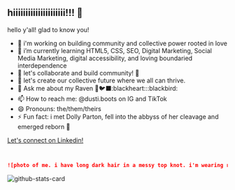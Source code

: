 ## hiiiiiiiiiiiiiiiiiiiii!!! 👋

<!--dustiboots
**dustiboots/dustiboots** is a ✨ _special_ ✨ repository because its `README.md` (this file) appears on your GitHub profile.-->

hello y'all! glad to know you!

- 🔭 i'm working on building community and collective power rooted in love
- 🌱 i’m currently learning HTML5, CSS, SEO, Digital Marketing, Social Media Marketing, digital accessibility, and loving boundaried interdependence
- 👯 let's collaborate and build community! :raised_hands:
- 🤔 let's create our collective future where we all can thrive.
- 💬 Ask me about my Raven 🖤🐦‍⬛:blackheart:::blackbird:
- 📫 How to reach me: @dusti.boots on IG and TikTok
- 😄 Pronouns: the/them/theirs
- ⚡ Fun fact: i met Dolly Parton, fell into the abbyss of her cleavage and emerged reborn :butterfly:
<!--START_SECTION:waka-->
[Let's connect on Linkedin!](https://linkedin.com/in/dustiyamaguchi)
<!--END_SECTION:waka-->
```markdown


![photo of me. i have long dark hair in a messy top knot. i'm wearing red glasses and smiling. i have light skin and present femme.](https://github.com/dustiboots/dustiboots/blob/main/assets/20250214_093400_resized-square.jpg)
```
![github-stats-card](https://kasroudra-stats-card.onrender.com/lang?user=dustiboots&theme=dark&layout=compact&type=piechart)
